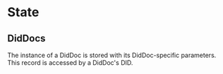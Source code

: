 # State

## DidDocs

The instance of a DidDoc is stored with its DidDoc-specific parameters. This record is accessed by a DidDoc's DID.